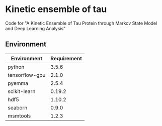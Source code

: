 # Kinetic ensemble of tau
Code for "A Kinetic Ensemble of Tau Protein through Markov State Model and Deep Learning Analysis"
## Environment
| Environment   | Requirement   |
|---------------|----------|
| python         | 3.5.6  |
| tensorflow-gpu | 2.1.0  |
| pyemma         | 2.5.4  |
| scikit-learn   | 0.19.2 |
| hdf5           | 1.10.2 |
| seaborn        | 0.9.0  |
| msmtools       | 1.2.3  |
